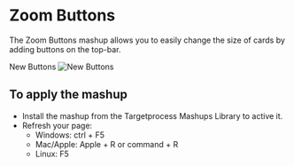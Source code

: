 Zoom Buttons
============

The Zoom Buttons mashup allows you to easily change the size of cards by adding buttons on the top-bar.

New Buttons
![New Buttons](https://github.com/TargetProcess/TP3MashupLibrary/raw/master/Zoom%20Buttons/ZoomButtons-1.png)

## To apply the mashup

* Install the mashup from the Targetprocess Mashups Library to active it.
* Refresh your page:
	* Windows: ctrl + F5
	* Mac/Apple: Apple + R or command + R
	* Linux: F5
